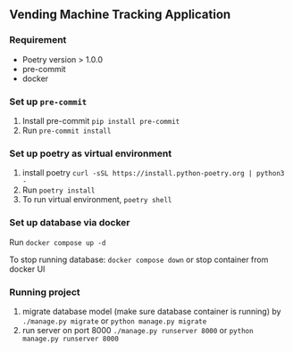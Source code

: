 ## Vending Machine Tracking Application

### Requirement
<ul>
    <li>Poetry version > 1.0.0</li>
    <li>pre-commit</li>
    <li>docker</li>
</ul>

### Set up `pre-commit`
1. Install pre-commit ``pip install pre-commit``
2. Run ``pre-commit install``

### Set up poetry as virtual environment
1. install poetry
``curl -sSL https://install.python-poetry.org | python3 -``
2. Run ``poetry install``
3. To run virtual environment, ``poetry shell``

### Set up database via docker
Run ``docker compose up -d``

To stop running database: ``docker compose down`` or stop container from docker UI

### Running project
1. migrate database model (make sure database container is running) by ``./manage.py migrate`` or `python manage.py migrate`
2. run server on port 8000
``./manage.py runserver 8000`` or ``python manage.py runserver 8000``
